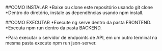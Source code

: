 ##COMO INSTALAR 
*Baixe ou clone este repositório usando git clone 
*Dentro do diretório, instale as dependências usando npm install.

##COMO EXECUTAR 
*Execute ng serve dentro da pasta FRONTEND.  
*Executa npm run dentro da pasta BACKEND.

*Para executar o servidor de endpoints de API, em um outro terminal na mesma pasta execute npm run json-server. 
